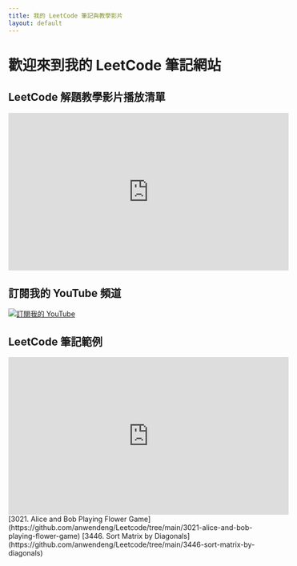 ```yaml
---
title: 我的 LeetCode 筆記與教學影片
layout: default
---
```


# 歡迎來到我的 LeetCode 筆記網站

## LeetCode 解題教學影片播放清單

<iframe width="560" height="315"
    src="https://www.youtube.com/embed/videoseries?list=PLYRlUBnWnd5IdDHk2BjqXwesydU17z_xk"
    title="YouTube playlist player"
    frameborder="0"
    allow="accelerometer; autoplay; clipboard-write; encrypted-media; gyroscope; picture-in-picture"
    allowfullscreen>
</iframe>

## 訂閱我的 YouTube 頻道

<a href="https://www.youtube.com/@anwendeng" target="_blank">
    <img src="https://img.shields.io/badge/YouTube-訂閱紅色?style=for-the-badge&logo=youtube" alt="訂閱我的 YouTube">
</a>

## LeetCode 筆記範例

<iframe width="560" height="315"
    src="https://www.youtube.com/embed/0TLqEanwcV0?si=qcvVXv3YtIfEj1SV"
    title="YouTube video player"
    frameborder="0"
    allow="accelerometer; autoplay; clipboard-write; encrypted-media; gyroscope; picture-in-picture; web-share"
    referrerpolicy="strict-origin-when-cross-origin"
    allowfullscreen>
</iframe>
[3021. Alice and Bob Playing Flower Game](https://github.com/anwendeng/Leetcode/tree/main/3021-alice-and-bob-playing-flower-game)
[3446. Sort Matrix by Diagonals](https://github.com/anwendeng/Leetcode/tree/main/3446-sort-matrix-by-diagonals)

